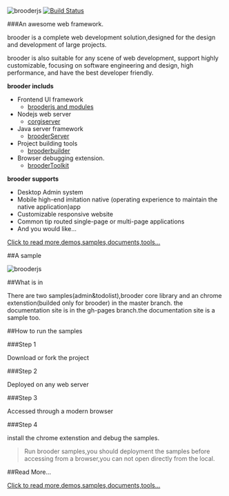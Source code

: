 ![brooderjs](https://github.com/hou80houzhu/brooderjs/raw/gh-pages/packet/opensite/pc/style/images/logo2.png) [![Build Status](https://travis-ci.org/hou80houzhu/brooderjs.svg?branch=master)](https://travis-ci.org/hou80houzhu/brooderjs)

###An awesome web framework.

brooder is a complete web development solution,designed for the design and development of large projects.

brooder is also suitable for any scene of web development, support highly customizable, focusing on software engineering and design, high performance, and have the best developer friendly. 

**brooder includs**
 
- Frontend UI framework
  - [brooderjs and modules](http://rocui.com "brooderjs and modules")
- Nodejs web server 
  - [corgiserver](https://github.com/hou80houzhu/corgiserver "corgiserver")
- Java server framework
  - [brooderServer](https://github.com/hou80houzhu/brooderServer "brooderServer")
- Project building tools
  - [brooderbuilder](https://github.com/hou80houzhu/brooderbuilder "brooderbuilder")
- Browser debugging extension.
  - [brooderToolkit](https://github.com/hou80houzhu/brooderToolkit "brooderToolkit")

**brooder supports**

- Desktop Admin system
- Mobile high-end imitation native (operating experience to maintain the native application)app
- Customizable responsive website
- Common tip routed single-page or multi-page applications
- And you would like...


[Click to read more,demos,samples,documents,tools...](http://hou80houzhu.github.io/brooderjs/ "Read More,Demos,Documents")


##A sample

![brooderjs](https://github.com/hou80houzhu/brooderjs/raw/master/images/video.gif)


##What is in

There are two samples(admin&todolist),brooder core library and an chrome    extenstion(builded only for brooder) in the master branch. the documentation site is in the gh-pages branch.the documentation site is a sample too.

##How to run the samples

###Step 1

Download or fork the project

###Step 2

Deployed on any web server

###Step 3

Accessed through a modern browser

###Step 4

install the chrome extenstion and debug the samples.

> Run brooder samples,you should deployment the samples before accessing from a browser,you can not open directly from the local.

##Read More...

[Click to read more,demos,samples,documents,tools...](http://hou80houzhu.github.io/brooderjs/ "Read More,Demos,Documents")
